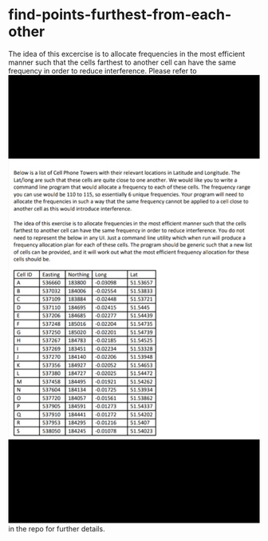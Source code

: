 # find-points-furthest-from-each-other
The idea of this excercise is to allocate frequencies in the most efficient manner such that the cells farthest to another cell can have the same frequency in order to reduce interference. Please refer to ![Alt text](IMG_5632.PNG?raw=true "Assessment") in the repo for further details.
